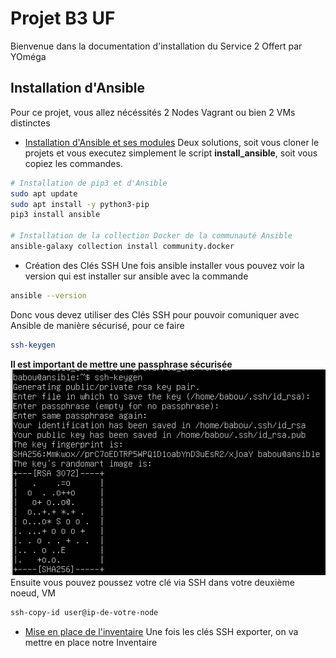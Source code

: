 
# Projet B3 UF
Bienvenue dans la documentation d'installation du Service 2 Offert par YOméga


## Installation d'Ansible
Pour ce projet, vous allez nécéssités 2 Nodes Vagrant ou bien 2 VMs distinctes
 - [Installation d'Ansible et ses modules](https://github.com/Benji290402/Projet_UF_B3/blob/main/install_ansible.sh)
Deux solutions, soit vous cloner le projets et vous executez simplement le script **install_ansible**, soit vous copiez les commandes.
```bash
# Installation de pip3 et d'Ansible
sudo apt update
sudo apt install -y python3-pip
pip3 install ansible

# Installation de la collection Docker de la communauté Ansible
ansible-galaxy collection install community.docker
```
 - Création des Clés SSH
Une fois ansible installer vous pouvez voir la version qui est installer sur ansible avec la commande 
```bash
ansible --version
```
Donc vous devez utiliser des Clés SSH pour pouvoir comuniquer avec Ansible de manière sécurisé, pour ce faire
```bash
ssh-keygen
```
**Il est important de mettre une passphrase sécurisée** <br>
![App Screenshot](https://github.com/Benji290402/Projet_UF_B3/blob/main/sc12.PNG)<br>
Ensuite vous pouvez poussez votre clé via SSH dans votre deuxième noeud, VM
```bash
ssh-copy-id user@ip-de-votre-node
```
 - [Mise en place de l'inventaire](https://github.com/Benji290402/Projet_UF_B3/blob/main/inv.ini)
Une fois les clés SSH exporter, on va mettre en place notre Inventaire

